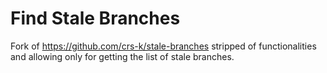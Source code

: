 # Find Stale Branches

Fork of https://github.com/crs-k/stale-branches stripped of functionalities and allowing only for getting the list of stale branches.
